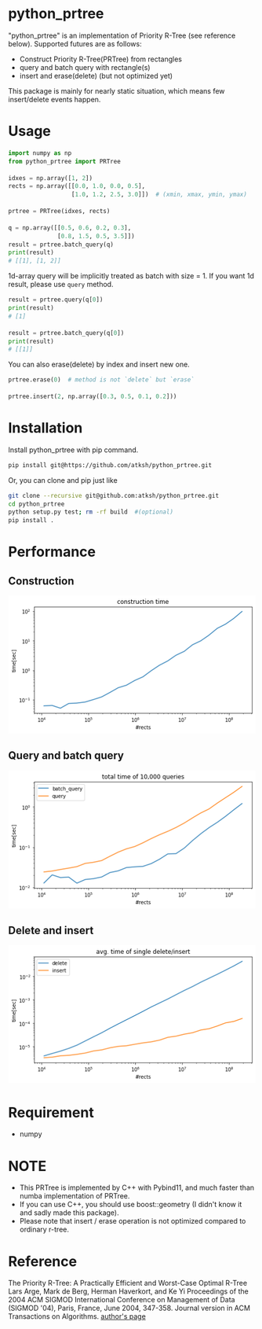 # python_prtree

"python_prtree" is an implementation of Priority R-Tree (see reference below).
Supported futures are as follows:

- Construct Priority R-Tree(PRTree) from rectangles
- query and batch query with rectangle(s)
- insert and erase(delete) (but not optimized yet)

This package is mainly for nearly static situation, which means few insert/delete events happen.

# Usage 
```python
import numpy as np
from python_prtree import PRTree

idxes = np.array([1, 2])
rects = np.array([[0.0, 1.0, 0.0, 0.5],
                  [1.0, 1.2, 2.5, 3.0]])  # (xmin, xmax, ymin, ymax)

prtree = PRTree(idxes, rects)

q = np.array([[0.5, 0.6, 0.2, 0.3],
              [0.8, 1.5, 0.5, 3.5]])
result = prtree.batch_query(q)
print(result)
# [[1], [1, 2]]
```

1d-array query will be implicitly treated as batch with size = 1.
If you want 1d result, please use `query` method.
```python
result = prtree.query(q[0])
print(result)
# [1]

result = prtree.batch_query(q[0])
print(result)
# [[1]]
```


You can also erase(delete) by index and insert new one.
```python
prtree.erase(0)  # method is not `delete` but `erase`

prtree.insert(2, np.array([0.3, 0.5, 0.1, 0.2]))
```

# Installation
Install python_prtree with pip command.
```bash
pip install git@https://github.com/atksh/python_prtree.git
```

Or, you can clone and pip just like
```bash
git clone --recursive git@github.com:atksh/python_prtree.git
cd python_prtree
python setup.py test; rm -rf build  #(optional)
pip install .
```

# Performance
## Construction
![fig1](./docs/images/fig1.png)

## Query and batch query
![fig2](./docs/images/fig2.png)

## Delete and insert
![fig3](./docs/images/fig3.png)

# Requirement
- numpy


# NOTE

- This PRTree is implemented by C++ with Pybind11, and much faster than numba implementation of PRTree.
- If you can use C++, you should use boost::geometry (I didn't know it and sadly made this package).
- Please note that insert / erase operation is not optimized compared to ordinary r-tree.


# Reference
The Priority R-Tree: A Practically Efficient and Worst-Case Optimal R-Tree
Lars Arge, Mark de Berg, Herman Haverkort, and Ke Yi
Proceedings of the 2004 ACM SIGMOD International Conference on Management of Data (SIGMOD '04), Paris, France, June 2004, 347-358. Journal version in ACM Transactions on Algorithms.
[author's page](https://www.cse.ust.hk/~yike/prtree/)
